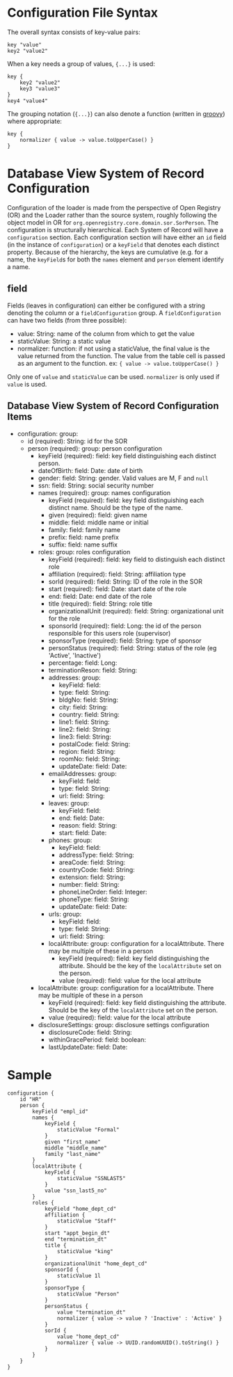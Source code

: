 # Configuration File Syntax
The overall syntax consists of key-value pairs:

    key "value"
    key2 "value2"

When a key needs a group of values, `{...}` is used:

    key {
        key2 "value2"
        key3 "value3"
    }
    key4 "value4"

The grouping notation (`{...}`) can also denote a function (written in [groovy](http://groovy.codehaus.org/)) where
appropriate:

    key {
        normalizer { value -> value.toUpperCase() }
    }

# Database View System of Record Configuration
Configuration of the loader is made from the perspective of Open Registry (OR) and the Loader rather than the source
system, roughly following the object model in OR for `org.openregistry.core.domain.sor.SorPerson`. The configuration is
structurally hierarchical. Each System of Record will have a `configuration` section. Each configuration section will
have either an `id` field (in the instance of `configuration`) or a `keyField` that denotes each distinct property.
Because of the hierarchy, the keys are cumulative (e.g. for a name, the `keyField`s for both the `names` element and
`person` element identify a name.

## field
Fields (leaves in configuration) can either be configured with a string denoting the column or a `fieldConfiguration`
group. A `fieldConfiguration` can have two fields (from three possible):

* value: String: name of the column from which to get the value
* staticValue: String: a static value
* normalizer: function: if not using a staticValue, the final value is the value returned from the function. The value
from the table cell is passed as an argument to the function. ex: `{ value -> value.toUpperCase() }`

Only one of `value` and `staticValue` can be used. `normalizer` is only used if `value` is used.

## Database View System of Record Configuration Items
* configuration: group:
    * id (required): String: id for the SOR
    * person (required): group: person configuration
        * keyField (required): field: key field distinguishing each distinct person.
        * dateOfBirth: field: Date: date of birth
        * gender: field: String: gender. Valid values are M, F and `null`
        * ssn: field: String: social security number
        * names (required): group: names configuration
            * keyField (required): field: key field distinguishing each distinct name. Should be the type of the name.
            * given (required): field: given name
            * middle: field: middle name or initial
            * family: field: family name
            * prefix: field: name prefix
            * suffix: field: name suffix
        * roles: group: roles configuration
            * keyField (required): field: key field to distinguish each distinct role
            * affiliation (required): field: String: affiliation type
            * sorId (required): field: String: ID of the role in the SOR
            * start (required): field: Date: start date of the role
            * end: field: Date: end date of the role
            * title (required): field: String: role title
            * organizationalUnit (required): field: String: organizational unit for the role
            * sponsorId (required): field: Long: the id of the person responsible for this users role (supervisor)
            * sponsorType (required): field: String: type of sponsor
            * personStatus (required): field: String: status of the role (eg 'Active', 'Inactive')
            * percentage: field: Long:
            * terminationReson: field: String:
            * addresses: group:
                * keyField: field:
                * type: field: String:
                * bldgNo: field: String:
                * city: field: String:
                * country: field: String:
                * line1: field: String:
                * line2: field: String:
                * line3: field: String:
                * postalCode: field: String:
                * region: field: String:
                * roomNo: field: String:
                * updateDate: field: Date:
            * emailAddresses: group:
                * keyField: field:
                * type: field: String:
                * url: field: String:
            * leaves: group:
                * keyField: field:
                * end: field: Date:
                * reason: field: String:
                * start: field: Date:
            * phones: group:
                * keyField: field:
                * addressType: field: String:
                * areaCode: field: String:
                * countryCode: field: String:
                * extension: field: String:
                * number: field: String:
                * phoneLineOrder: field: Integer:
                * phoneType: field: String:
                * updateDate: field: Date:
            * urls: group:
                * keyField: field:
                * type: field: String:
                * url: field: String:
            * localAttribute: group: configuration for a localAttribute. There may be multiple of these in a person
                * keyField (required): field: key field distinguishing the attribute. Should be the key of the `localAttribute` set on
                the person.
                * value (required): field: value for the local attribute
        * localAttribute: group: configuration for a localAttribute. There may be multiple of these in a person
            * keyField (required): field: key field distinguishing the attribute. Should be the key of the `localAttribute` set on
            the person.
            * value (required): field: value for the local attribute
        * disclosureSettings: group: disclosure settings configuration
            * disclosureCode: field: String:
            * withinGracePeriod: field: boolean:
            * lastUpdateDate: field: Date:

# Sample
    configuration {
        id "HR"
        person {
            keyField "empl_id"
            names {
                keyField {
                    staticValue "Formal"
                }
                given "first_name"
                middle "middle_name"
                family "last_name"
            }
            localAttribute {
                keyField {
                    staticValue "SSNLAST5"
                }
                value "ssn_last5_no"
            }
            roles {
                keyField "home_dept_cd"
                affiliation {
                    staticValue "Staff"
                }
                start "appt_begin_dt"
                end "termination_dt"
                title {
                    staticValue "king"
                }
                organizationalUnit "home_dept_cd"
                sponsorId {
                    staticValue 1l
                }
                sponsorType {
                    staticValue "Person"
                }
                personStatus {
                    value "termination_dt"
                    normalizer { value -> value ? 'Inactive' : 'Active' }
                }
                sorId {
                    value "home_dept_cd"
                    normalizer { value -> UUID.randomUUID().toString() }
                }
            }
        }
    }